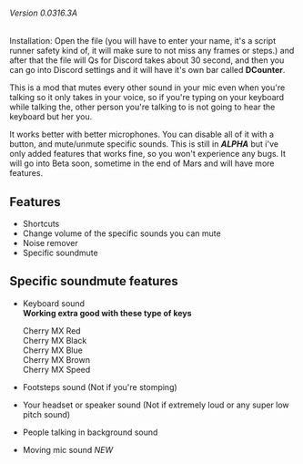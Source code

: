 ###### Version 0.0316.3A
Installation: Open the file (you will have to enter your name, it's a script runner safety kind of, it will make sure to not miss any frames or steps.) and after that the file will Qs for Discord takes about 30 second, and then you can go into Discord settings and it will have it's own bar called **DCounter**.

This is a mod that mutes every other sound in your mic even when you're talking so it only takes in your voice, so if you're typing on your keyboard while talking the, other person you're talking to is not going to hear the keyboard but her you.

It works better with better microphones. You can disable all of it with a button, and mute/unmute specific sounds.
This is still in **_ALPHA_** but i've only added features that works fine, so you won't experience any bugs.
It will go into Beta soon, sometime in the end of Mars and will have more features.

## Features
- Shortcuts
- Change volume of the specific sounds you can mute
- Noise remover
- Specific soundmute

## Specific soundmute features

- Keyboard sound  
**Working extra good with these type of keys**

     Cherry MX Red  
     Cherry MX Black  
     Cherry MX Blue  
     Cherry MX Brown  
     Cherry MX Speed  


- Footsteps sound (Not if you're stomping) 
- Your headset or speaker sound (Not if extremely loud or any super low pitch sound)
- People talking in background sound
- Moving mic sound *NEW*
